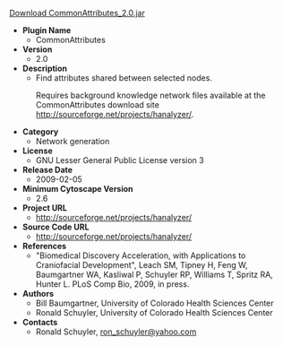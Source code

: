 <a href="CommonAttributes_2.0.jar">Download CommonAttributes_2.0.jar</a>

* __Plugin Name__
  * CommonAttributes
* __Version__
  * 2.0
* __Description__
  * Find attributes shared between selected nodes.<br><p>Requires background knowledge network files available at the CommonAttributes download site http://sourceforge.net/projects/hanalyzer/.
* __Category__
  * Network generation
* __License__
  * GNU Lesser General Public License version 3
* __Release Date__
  * 2009-02-05
* __Minimum Cytoscape Version__
  * 2.6
* __Project URL__
  * http://sourceforge.net/projects/hanalyzer/
* __Source Code URL__
  * http://sourceforge.net/projects/hanalyzer/
* __References__
  * \"Biomedical Discovery Acceleration, with Applications to Craniofacial Development\", Leach SM, Tipney H, Feng W, Baumgartner WA, Kasliwal P, Schuyler RP, Williams T, Spritz RA, Hunter L. PLoS Comp Bio, 2009, in press.
* __Authors__
  * Bill Baumgartner, University of Colorado Health Sciences Center
  * Ronald Schuyler, University of Colorado Health Sciences Center
* __Contacts__
  * Ronald Schuyler, ron_schuyler@yahoo.com
